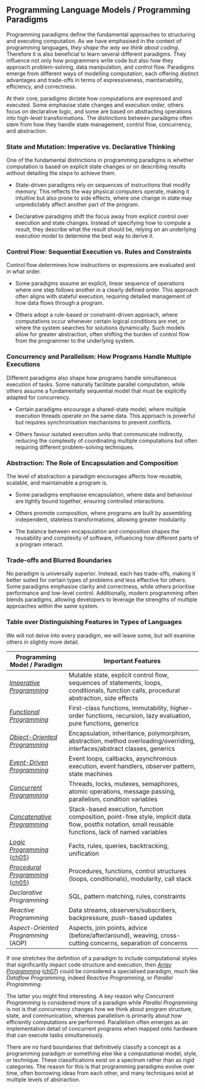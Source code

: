 
## Programming Language Models / Programming Paradigms

Programming paradigms define the fundamental approaches to structuring and executing computation.
As we have emphasised in the context of programming languages, *they shape the way we think about
coding*. Therefore it is also beneficial to learn several different paradigms. They influence not
only how programmers write code but also how they approach problem-solving, data manipulation,
and control flow. Paradigms emerge from different ways of modelling computation, each offering
distinct advantages and trade-offs in terms of expressiveness, maintainability, efficiency, and
correctness.

At their core, paradigms dictate how computations are expressed and executed. Some emphasise state
changes and execution order, others focus on declarative logic, and some are based on abstracting
operations into high-level transformations. The distinctions between paradigms often stem from how
they handle state management, control flow, concurrency, and abstraction.


### State and Mutation: Imperative vs. Declarative Thinking

One of the fundamental distinctions in programming paradigms is whether computation is based on
explicit state changes or on describing results without detailing the steps to achieve them.

- State-driven paradigms rely on sequences of instructions that modify memory. This reflects
  the way physical computers operate, making it intuitive but also prone to side effects,
  where one change in state may unpredictably affect another part of the program.

- Declarative paradigms shift the focus away from explicit control over execution and state
  changes. Instead of specifying how to compute a result, they describe what the result should
  be, relying on an underlying execution model to determine the best way to derive it.


### Control Flow: Sequential Execution vs. Rules and Constraints

Control flow determines how instructions or expressions are evaluated and in what order.

- Some paradigms assume an explicit, linear sequence of operations where one step follows
  another in a clearly defined order. This approach often aligns with stateful execution,
  requiring detailed management of how data flows through a program.

- Others adopt a rule-based or constraint-driven approach, where computations occur whenever
  certain logical conditions are met, or where the system searches for solutions dynamically.
  Such models allow for greater abstraction, often shifting the burden of control flow from
  the programmer to the underlying system.

 
### Concurrency and Parallelism: How Programs Handle Multiple Executions

Different paradigms also shape how programs handle simultaneous execution of tasks. Some
naturally facilitate parallel computation, while others assume a fundamentally sequential
model that must be explicitly adapted for concurrency.

- Certain paradigms encourage a shared-state model, where multiple execution threads
  operate on the same data. This approach is powerful but requires synchronisation
  mechanisms to prevent conflicts.

- Others favour isolated execution units that communicate indirectly, reducing the
  complexity of coordinating multiple computations but often requiring different
  problem-solving techniques.


### Abstraction: The Role of Encapsulation and Composition

The level of abstraction a paradigm encourages affects how reusable, scalable, and
maintainable a program is.

- Some paradigms emphasise encapsulation, where data and behaviour are tightly bound
  together, ensuring controlled interactions.

- Others promote composition, where programs are built by assembling independent,
  stateless transformations, allowing greater modularity.

- The balance between encapsulation and composition shapes the reusability and
  complexity of software, influencing how different parts of a program interact.


### Trade-offs and Blurred Boundaries

No paradigm is universally superior. Instead, each has trade-offs, making it better suited for
certain types of problems and less effective for others. Some paradigms emphasise clarity and
correctness, while others prioritise performance and low-level control. Additionally, modern
programming often blends paradigms, allowing developers to leverage the strengths of multiple
approaches within the same system.


### Table over Distinguishing Features in Types of Languages

We will not delve into every paradigm, we will leave some, but will examine others in slightly
more detail.

|Programming Model / Paradigm	|Important Features|
|--|--|
|*[Imperative Programming](./imp/)* |Mutable state, explicit control flow, sequences of statements, loops, conditionals, function calls, procedural abstraction, side effects|
|*[Functional Programming](./fp/)*	|First-class functions, immutability, higher-order functions, recursion, lazy evaluation, pure functions, generics|
|*[Object-Oriented Programming](./oo/)*	|Encapsulation, inheritance, polymorphism, abstraction, method overloading/overriding, interfaces/abstract classes, generics|
|*[Event-Driven Programming](./event/)*	|Event loops, callbacks, asynchronous execution, event handlers, observer pattern, state machines|
|*[Concurrent Programming](./concurrent/)*	|Threads, locks, mutexes, semaphores, atomic operations, message passing, parallelism, condition variables|
|*[Concatenative Programming](./concat/)*   |Stack-based execution, function composition, point-free style, implicit data flow, postfix notation, small reusable functions, lack of named variables|
|*[Logic Programming](../../ch05/code/wam/)* ([ch05](../../ch05/code/))	|Facts, rules, queries, backtracking, unification|
|*[Procedural Programming](../../ch05/code/pl0/)* ([ch05](../../ch05/code/))	|Procedures, functions, control structures (loops, conditionals), modularity, call stack|
|*Declarative Programming*	|SQL, pattern matching, rules, constraints|
|*Reactive Programming*	|Data streams, observers/subscribers, backpressure, push-based updates|
|*Aspect-Oriented Programming* (AOP)  |Aspects, join points, advice (before/after/around), weaving, cross-cutting concerns, separation of concerns|

If one stretches the definition of a paradigm to include computational styles that significantly
impact code structure and execution, then *[Array Programming](./../../ch07/array/)*
([ch07](./../../ch07/)) could be considered a specialised paradigm, much like *Dataflow Programming*,
indeed *Reactive Programming*, or *Parallel Programming*.

The latter you might find interesting. A key reason why *Concurrent Programming* is considered
more of a paradigm while *Parallel Programming* is not is that concurrency changes how we think
about program structure, state, and communication, whereas parallelism is primarily about how
efficiently computations are performed. Parallelism often emerges as an implementation detail
of concurrent programs when mapped onto hardware that can execute tasks simultaneously.

There are no hard boundaries that definitively classify a concept as a programming paradigm
or something else like a computational model, style, or technique. These classifications exist
on a spectrum rather than as rigid categories. The reason for this is that programming paradigms 
evolve over time, often borrowing ideas from each other, and many techniques exist at multiple
levels of abstraction.